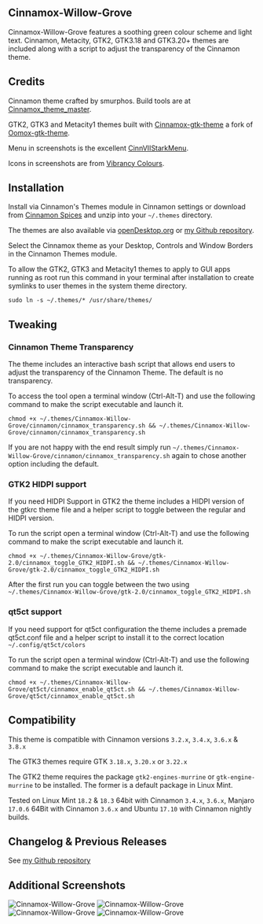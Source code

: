 ## Cinnamox-Willow-Grove

Cinnamox-Willow-Grove features a soothing green colour scheme and light text. Cinnamon, Metacity, GTK2, GTK3.18 and GTK3.20+ themes are included along with a script to adjust the transparency of the Cinnamon theme.

## Credits

Cinnamon theme crafted by smurphos. Build tools are at [Cinnamox_theme_master](https://github.com/smurphos/cinnamox_theme_master).

GTK2, GTK3 and Metacity1 themes built with [Cinnamox-gtk-theme](https://github.com/smurphos/cinnamox-gtk-theme) a fork of [Oomox-gtk-theme](https://github.com/actionless/oomox-gtk-theme).

Menu in screenshots is the excellent [CinnVIIStarkMenu](https://cinnamon-spices.linuxmint.com/applets/view/281).

Icons in screenshots are from [Vibrancy Colours](http://www.ravefinity.com/p/vibrancy-colors-gtk-icon-theme.html).

## Installation

Install via Cinnamon's Themes module in Cinnamon settings or download from [Cinnamon Spices](https://cinnamon-spices.linuxmint.com/themes) and unzip into your `~/.themes` directory.

The themes are also available via [openDesktop.org](https://www.opendesktop.org/member/491875/) or [my Github repository](https://github.com/smurphos/cinnamox_themes/releases).

Select the Cinnamox theme as your Desktop, Controls and Window Borders in the Cinnamon Themes module.

To allow the GTK2, GTK3 and Metacity1 themes to apply to GUI apps running as root run this command in your terminal after installation to create symlinks to user themes in the system theme directory.

`sudo ln -s ~/.themes/* /usr/share/themes/`

## Tweaking

### Cinnamon Theme Transparency

The theme includes an interactive bash script that allows end users to adjust the transparency of the Cinnamon Theme. The default is no transparency.

To access the tool open a terminal window (Ctrl-Alt-T) and use the following command to make the script executable and launch it. 

`chmod +x ~/.themes/Cinnamox-Willow-Grove/cinnamon/cinnamox_transparency.sh && ~/.themes/Cinnamox-Willow-Grove/cinnamon/cinnamox_transparency.sh`

If you are not happy with the end result simply run `~/.themes/Cinnamox-Willow-Grove/cinnamon/cinnamox_transparency.sh` again to chose another option including the default.

### GTK2 HIDPI support

If you need HIDPI Support in GTK2 the theme includes a HIDPI version of the gtkrc theme file and a helper script to toggle between the regular and HIDPI version.

To run the script open a terminal window (Ctrl-Alt-T) and use the following command to make the script executable and launch it. 

`chmod +x ~/.themes/Cinnamox-Willow-Grove/gtk-2.0/cinnamox_toggle_GTK2_HIDPI.sh && ~/.themes/Cinnamox-Willow-Grove/gtk-2.0/cinnamox_toggle_GTK2_HIDPI.sh`

After the first run you can toggle between the two using `~/.themes/Cinnamox-Willow-Grove/gtk-2.0/cinnamox_toggle_GTK2_HIDPI.sh`

### qt5ct support

If you need support for qt5ct configuration the theme includes a premade qt5ct.conf file and a helper script to install it to the correct location `~/.config/qt5ct/colors`

To run the script open a terminal window (Ctrl-Alt-T) and use the following command to make the script executable and launch it. 

`chmod +x ~/.themes/Cinnamox-Willow-Grove/qt5ct/cinnamox_enable_qt5ct.sh && ~/.themes/Cinnamox-Willow-Grove/qt5ct/cinnamox_enable_qt5ct.sh`

## Compatibility

This theme is compatible with Cinnamon versions `3.2.x`, `3.4.x`, `3.6.x` & `3.8.x`

The GTK3 themes require GTK `3.18.x`, `3.20.x` or `3.22.x`

The GTK2 theme requires the package `gtk2-engines-murrine` or `gtk-engine-murrine` to be installed. The former is a default package in Linux Mint.

Tested on Linux Mint `18.2` & `18.3` 64bit with Cinnamon `3.4.x`, `3.6.x`, Manjaro `17.0.6` 64Bit with Cinnamon `3.6.x` and Ubuntu `17.10` with Cinnamon nightly builds.

## Changelog & Previous Releases

See [my Github repository](https://github.com/smurphos/cinnamox_themes/releases)

## Additional Screenshots

![Cinnamox-Willow-Grove](https://github.com/smurphos/cinnamox_themes/raw/master/Screenshots/Willow-Grove-menu.png "Cinnamox-Willow-Grove")
![Cinnamox-Willow-Grove](https://github.com/smurphos/cinnamox_themes/raw/master/Screenshots/Willow-Grove-calendar.png "Cinnamox-Willow-Grove")
![Cinnamox-Willow-Grove](https://github.com/smurphos/cinnamox_themes/raw/master/Screenshots/Willow-Grove-GTK.png  "Cinnamox-Willow-Grove")
![Cinnamox-Willow-Grove](https://github.com/smurphos/cinnamox_themes/raw/master/Screenshots/Willow-Grove-trans.png  "Cinnamox-Willow-Grove")
